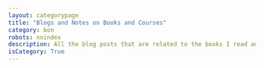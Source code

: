 ```yaml
---
layout: categorypage
title: "Blogs and Notes on Books and Courses"
category: bon
robots: noindex
description: All the blog posts that are related to the books I read and courses I take
isCategory: True
---
```

